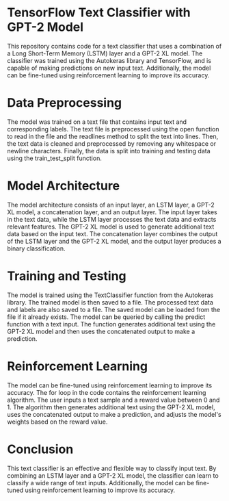 # TensorFlow Text Classifier with GPT-2 Model
This repository contains code for a text classifier that uses a combination of a Long Short-Term Memory (LSTM) layer and a GPT-2 XL model. The classifier was trained using the Autokeras library and TensorFlow, and is capable of making predictions on new input text. Additionally, the model can be fine-tuned using reinforcement learning to improve its accuracy.

# Data Preprocessing
The model was trained on a text file that contains input text and corresponding labels. The text file is preprocessed using the open function to read in the file and the readlines method to split the text into lines. Then, the text data is cleaned and preprocessed by removing any whitespace or newline characters. Finally, the data is split into training and testing data using the train_test_split function.

# Model Architecture
The model architecture consists of an input layer, an LSTM layer, a GPT-2 XL model, a concatenation layer, and an output layer. The input layer takes in the text data, while the LSTM layer processes the text data and extracts relevant features. The GPT-2 XL model is used to generate additional text data based on the input text. The concatenation layer combines the output of the LSTM layer and the GPT-2 XL model, and the output layer produces a binary classification.

# Training and Testing
The model is trained using the TextClassifier function from the Autokeras library. The trained model is then saved to a file. The processed text data and labels are also saved to a file. The saved model can be loaded from the file if it already exists. The model can be queried by calling the predict function with a text input. The function generates additional text using the GPT-2 XL model and then uses the concatenated output to make a prediction.

# Reinforcement Learning
The model can be fine-tuned using reinforcement learning to improve its accuracy. The for loop in the code contains the reinforcement learning algorithm. The user inputs a text sample and a reward value between 0 and 1. The algorithm then generates additional text using the GPT-2 XL model, uses the concatenated output to make a prediction, and adjusts the model's weights based on the reward value.

# Conclusion
This text classifier is an effective and flexible way to classify input text. By combining an LSTM layer and a GPT-2 XL model, the classifier can learn to classify a wide range of text inputs. Additionally, the model can be fine-tuned using reinforcement learning to improve its accuracy.
